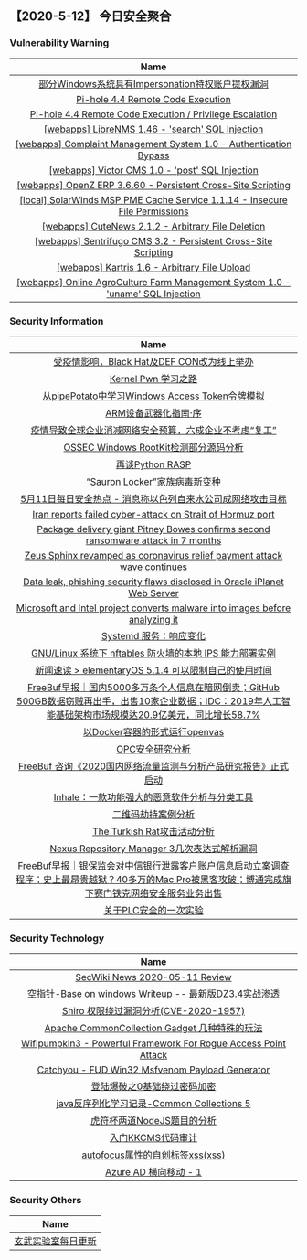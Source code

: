 
 ##   【2020-5-12】 今日安全聚合


###  						       							Vulnerability Warning

|                             Name                             |
| :----------------------------------------------------------: |
|[部分Windows系统具有Impersonation特权账户提权漏洞](https://www.seebug.org/vuldb/ssvid-98227)|
|[Pi-hole 4.4 Remote Code Execution](https://cxsecurity.com/issue/WLB-2020050093)|
|[Pi-hole 4.4 Remote Code Execution / Privilege Escalation](https://cxsecurity.com/issue/WLB-2020050092)|
|[[webapps] LibreNMS 1.46 - 'search' SQL Injection](https://www.exploit-db.com/exploits/48453)|
|[[webapps] Complaint Management System 1.0 - Authentication Bypass](https://www.exploit-db.com/exploits/48452)|
|[[webapps] Victor CMS 1.0 - 'post' SQL Injection](https://www.exploit-db.com/exploits/48451)|
|[[webapps] OpenZ ERP 3.6.60 - Persistent Cross-Site Scripting](https://www.exploit-db.com/exploits/48450)|
|[[local] SolarWinds MSP PME Cache Service 1.1.14 - Insecure File Permissions](https://www.exploit-db.com/exploits/48448)|
|[[webapps] CuteNews 2.1.2 - Arbitrary File Deletion](https://www.exploit-db.com/exploits/48447)|
|[[webapps] Sentrifugo CMS 3.2 - Persistent Cross-Site Scripting](https://www.exploit-db.com/exploits/48446)|
|[[webapps] Kartris 1.6 - Arbitrary File Upload](https://www.exploit-db.com/exploits/48445)|
|[[webapps] Online AgroCulture Farm Management System 1.0 - 'uname' SQL Injection](https://www.exploit-db.com/exploits/48444)|

### 						        							Security Information
|                             Name                                    |
| :----------------------------------------------------------: |
|[受疫情影响，Black Hat及DEF CON改为线上举办](https://www.anquanke.com/post/id/204943)|
|[Kernel Pwn 学习之路](https://www.anquanke.com/post/id/204949)|
|[从pipePotato中学习Windows Access Token令牌模拟](https://www.anquanke.com/post/id/204721)|
|[ARM设备武器化指南·序](https://www.anquanke.com/post/id/204544)|
|[疫情导致全球企业消减网络安全预算，六成企业不考虑“复工”](https://www.anquanke.com/post/id/204930)|
|[OSSEC Windows RootKit检测部分源码分析](https://www.anquanke.com/post/id/204848)|
|[再谈Python RASP](https://www.anquanke.com/post/id/204723)|
|[“Sauron Locker”家族病毒新变种](https://www.anquanke.com/post/id/204763)|
|[5月11日每日安全热点 - 消息称以色列自来水公司成网络攻击目标](https://www.anquanke.com/post/id/204857)|
|[Iran reports failed cyber-attack on Strait of Hormuz port](https://www.zdnet.com/article/iran-reports-failed-cyber-attack-on-strait-of-hormuz-port/#ftag=RSSbaffb68)|
|[Package delivery giant Pitney Bowes confirms second ransomware attack in 7 months](https://www.zdnet.com/article/package-delivery-giant-pitney-bowes-confirms-second-ransomware-attack-in-7-months/#ftag=RSSbaffb68)|
|[Zeus Sphinx revamped as coronavirus relief payment attack wave continues](https://www.zdnet.com/article/zeus-sphinx-revamped-during-coronavirus-relief-payment-campaigns/#ftag=RSSbaffb68)|
|[Data leak, phishing security flaws disclosed in Oracle iPlanet Web Server](https://www.zdnet.com/article/data-leak-phishing-security-flaws-exposed-in-oracle-iplanet-web-server/#ftag=RSSbaffb68)|
|[Microsoft and Intel project converts malware into images before analyzing it](https://www.zdnet.com/article/microsoft-and-intel-project-converts-malware-into-images-before-analyzing-it/#ftag=RSSbaffb68)|
|[Systemd 服务：响应变化](https://linux.cn/article-12211-1.html?utm_source=rss&utm_medium=rss)|
|[GNU/Linux 系统下 nftables 防火墙的本地 IPS 能力部署实例](https://linux.cn/article-12209-1.html?utm_source=rss&utm_medium=rss)|
|[新闻速读 &gt; elementaryOS 5.1.4 可以限制自己的使用时间](https://linux.cn/article-12208-1.html?utm_source=rss&utm_medium=rss)|
|[FreeBuf早报｜国内5000多万条个人信息在暗网倒卖；GitHub 500GB数据窃贼再出手，出售10家企业数据；IDC：2019年人工智能基础架构市场规模达20.9亿美元，同比增长58.7%](https://www.freebuf.com/news/236382.html)|
|[以Docker容器的形式运行openvas](https://www.freebuf.com/sectool/234253.html)|
|[OPC安全研究分析](https://www.freebuf.com/articles/ics-articles/234344.html)|
|[FreeBuf 咨询《2020国内网络流量监测与分析产品研究报告》正式启动](https://www.freebuf.com/articles/paper/235506.html)|
|[Inhale：一款功能强大的恶意软件分析与分类工具](https://www.freebuf.com/articles/network/233623.html)|
|[二维码劫持案例分析](https://www.freebuf.com/vuls/234121.html)|
|[The Turkish Rat攻击活动分析](https://www.freebuf.com/articles/network/233519.html)|
|[Nexus Repository Manager 3几次表达式解析漏洞](https://www.freebuf.com/vuls/233700.html)|
|[FreeBuf早报｜银保监会对中信银行泄露客户账户信息启动立案调查程序；史上最昂贵越狱？40多万的Mac Pro被黑客攻破；博通完成旗下赛门铁克网络安全服务业务出售](https://www.freebuf.com/news/236235.html)|
|[关于PLC安全的一次实验](https://www.freebuf.com/articles/ics-articles/233938.html)|

### 						        							Security  Technology
|                             Name                                    |
| :----------------------------------------------------------: |
|[SecWiki News 2020-05-11 Review](http://www.sec-wiki.com/?2020-05-11)|
|[空指针-Base on windows Writeup  -- 最新版DZ3.4实战渗透](https://paper.seebug.org/1197/)|
|[Shiro 权限绕过漏洞分析(CVE-2020-1957)](https://paper.seebug.org/1196/)|
|[Apache CommonCollection Gadget 几种特殊的玩法](https://paper.seebug.org/1195/)|
|[Wifipumpkin3 - Powerful Framework For Rogue Access Point Attack](http://www.kitploit.com/2020/05/wifipumpkin3-powerful-framework-for.html)|
|[Catchyou - FUD Win32 Msfvenom Payload Generator](http://www.kitploit.com/2020/05/catchyou-fud-win32-msfvenom-payload.html)|
|[登陆爆破之0基础绕过密码加密](http://xz.aliyun.com/t/7706)|
|[java反序列化学习记录-Common Collections 5](http://xz.aliyun.com/t/7713)|
|[虎符杯两道NodeJS题目的分析](http://xz.aliyun.com/t/7714)|
|[入门KKCMS代码审计](http://xz.aliyun.com/t/7711)|
|[autofocus属性的自创标签xss(xss)](http://xz.aliyun.com/t/7702)|
|[Azure AD 横向移动 - 1](http://xz.aliyun.com/t/7705)|

### 						        							Security  Others
|                             Name                                    |
| :----------------------------------------------------------: |
|[玄武实验室每日更新](https://weibo.com/p/1006065582522936/wenzhang?from=page_100606_profile&wvr=6&mod=wenzhangmore)|

